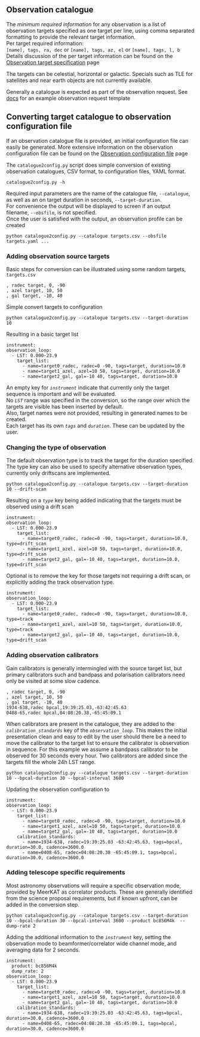 ## Observation catalogue
The _minimum required information_ for any observation is a list of observation targets specified as one target per line, using comma separated formatting to provide the relevant target information.   
Per target required information:   
`[name], tags, ra, dec` or `[name], tags, az, el` or `[name], tags, l, b`   
Details discussion of the per target information can be found on the [Observation target specification](https://github.com/rubyvanrooyen/astrokat/wiki/Observation-target-specification) page

The targets can be celestial, horizontal or galactic. Specials such as TLE for satellites and near earth objects are not currently available.

Generally a catalogue is expected as part of the observation request. See [docs](https://github.com/rubyvanrooyen/astrokat/tree/master/docs) for an example observation request template


## Converting target catalogue to observation configuration file
If an observation catalogue file is provided, an initial configuration file can easily be generated.
More extensive information on the observation configuration file can be found on the [Observation configuration file](https://github.com/rubyvanrooyen/astrokat/wiki/Observation-configuration-file) page

The `catalogue2config.py` script does simple conversion of existing observation catalogues, CSV format, to configuration files, YAML format.
```
catalogue2config.py -h
```
Required input parameters are the name of the catalogue file, `--catalogue`, as well as an on target duration in seconds, `--target-duration`.   
For convenience the output will be displayed to screen if an output filename, `--obsfile`, is not specified.  
Once the user is satisfied with the output, an observation profile can be created   
```
python catalogue2config.py --catalogue targets.csv --obsfile targets.yaml ...
```

### Adding observation source targets
Basic steps for conversion can be illustrated using some random targets, `targets.csv`
```
, radec target, 0, -90
, azel target, 10, 50
, gal target, -10, 40
```

Simple convert targets to configuration
```
python catalogue2config.py --catalogue targets.csv --target-duration 10
```
Resulting in a basic target list
```
instrument:
observation_loop:
  - LST: 0.000-23.9
    target_list:
      - name=target0_radec, radec=0 -90, tags=target, duration=10.0
      - name=target1_azel, azel=10 50, tags=target, duration=10.0
      - name=target2_gal, gal=-10 40, tags=target, duration=10.0
```
An empty key for _`instrument`_ indicate that currently only the target sequence is important and will be evaluated.   
No _`LST`_ range was specified in the conversion, so the range over which the targets are visible has been inserted by default.   
Also, target names were not provided, resulting in generated names to be created.   
Each target has its own _`tags`_ and _`duration`_. These can be updated by the user.

### Changing the type of observation
The default observation type is to track the target for the duration specified.
The type key can also be used to specify alternative observation types, currently only driftscans are implemented.
```
python catalogue2config.py --catalogue targets.csv --target-duration 10 --drift-scan
```
Resulting on a _`type`_ key being added indicating that the targets must be observed using a drift scan
```
instrument:
observation_loop:
  - LST: 0.000-23.9
    target_list:
      - name=target0_radec, radec=0 -90, tags=target, duration=10.0, type=drift_scan
      - name=target1_azel, azel=10 50, tags=target, duration=10.0, type=drift_scan
      - name=target2_gal, gal=-10 40, tags=target, duration=10.0, type=drift_scan
```
Optional is to remove the key for those targets not requiring a drift scan, or explicitly adding the track observation type.
```
instrument:
observation_loop:
  - LST: 0.000-23.9
    target_list:
      - name=target0_radec, radec=0 -90, tags=target, duration=10.0, type=track
      - name=target1_azel, azel=10 50, tags=target, duration=10.0, type=track
      - name=target2_gal, gal=-10 40, tags=target, duration=10.0, type=drift_scan
```


### Adding observation calibrators
Gain calibrators is generally intermingled with the source target list, but primary calibrators such and bandpass and polarisation calibrators need only be visited at some slow cadence.
```
, radec target, 0, -90
, azel target, 10, 50
, gal target, -10, 40
1934-638,radec bpcal,19:39:25.03,-63:42:45.63
0408-65,radec bpcal,04:08:20.38,-65:45:09.1
```
When calibrators are present in the catalogue, they are added to the _`calibration_standards`_ key of the _`observation_loop`_. This makes the initial presentation clean and easy to edit by the user should there be a need to move the calibrator to the target list to ensure the calibrator is observation in sequence.
For this example we assume a bandpass calibrator to be observed for 30 seconds every hour. Two calibrators are added since the targets fill the whole 24h LST range.
```
python catalogue2config.py --catalogue targets.csv --target-duration 10 --bpcal-duration 30 --bpcal-interval 3600
```
Updating the observation configuration to
```
instrument:
observation_loop:
  - LST: 0.000-23.9
    target_list:
      - name=target0_radec, radec=0 -90, tags=target, duration=10.0
      - name=target1_azel, azel=10 50, tags=target, duration=10.0
      - name=target2_gal, gal=-10 40, tags=target, duration=10.0
    calibration_standards:
      - name=1934-638, radec=19:39:25.03 -63:42:45.63, tags=bpcal, duration=30.0, cadence=3600.0
      - name=0408-65, radec=04:08:20.38 -65:45:09.1, tags=bpcal, duration=30.0, cadence=3600.0
```


### Adding telescope specific requirements
Most astronomy observations will require a specific observation mode, provided by MeerKAT as correlator products. These are generally identified from the science proposal requirements, but if known upfront, can be added in the conversion step.
```
python catalogue2config.py --catalogue targets.csv --target-duration 10 --bpcal-duration 30 --bpcal-interval 3600 --product bc856M4k  --dump-rate 2
```
Adding the additional information to the _`instrument`_ key, setting the observation mode to beamformer/correlator wide channel mode, and averaging data for 2 seconds.
```
instrument:
  product: bc856M4k
  dump_rate: 2
observation_loop:
  - LST: 0.000-23.9
    target_list:
      - name=target0_radec, radec=0 -90, tags=target, duration=10.0
      - name=target1_azel, azel=10 50, tags=target, duration=10.0
      - name=target2_gal, gal=-10 40, tags=target, duration=10.0
    calibration_standards:
      - name=1934-638, radec=19:39:25.03 -63:42:45.63, tags=bpcal, duration=30.0, cadence=3600.0
      - name=0408-65, radec=04:08:20.38 -65:45:09.1, tags=bpcal, duration=30.0, cadence=3600.0
```


